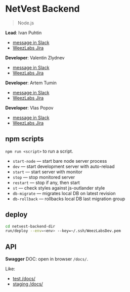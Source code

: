 # NetVest Backend

> Node.js

**Lead**: Ivan Puhtin

* [message in Slack](https://weezlabs.slack.com/messages/@strider/)
* [WeezLabs Jira](https://weezlabs.atlassian.net/wiki/display/~teamfortresslife)

**Developer**: Valentin Zlydnev

* [message in Slack](https://weezlabs.slack.com/messages/@jettary/)
* [WeezLabs Jira](https://weezlabs.atlassian.net/wiki/display/~vzlydnev)

**Developer**: Artem Tumin

* [message in Slack](https://weezlabs.slack.com/messages/@artem/)
* [WeezLabs Jira](https://weezlabs.atlassian.net/wiki/display/~arttumin)

**Developer**: Vlas Popov

* [message in Slack](https://weezlabs.slack.com/messages/@no8ody0ne/)
* [WeezLabs Jira](https://weezlabs.atlassian.net/wiki/display/~vlas)


## npm scripts
`npm run <script>` to run a script.

* `start-node` — start bare node server process
* `dev` — start development server with auto-reload
* `start` — start server with monitor
* `stop` — stop monitored server
* `restart` — stop if any, then start
* `st` — check styles against js-outlander style
* `db-migrate` — migrates local DB on latest revision
* `db-rollback` — rollbacks local DB last migration group

## deploy
```sh
cd netvest-backend-dir
run/deploy --env=<env> --key=~/.ssh/WeezLabsDev.pem
```

## API
**Swagger** DOC: open in browser `/docs/`.

Like:
* [test /docs/](http://ec2-52-38-31-214.us-west-2.compute.amazonaws.com:8080/docs/)
* [staging /docs/](http://ec2-52-38-31-214.us-west-2.compute.amazonaws.com/docs/)
